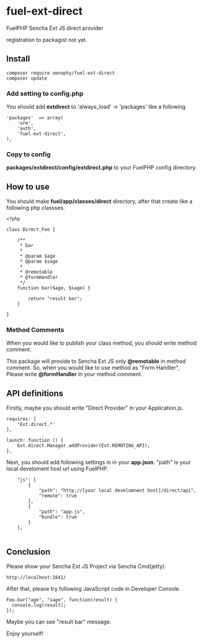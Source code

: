 # fuel-ext-direct

FuelPHP Sencha Ext JS direct provider

registration to packagist not yet.

## Install

```
composer require xenophy/fuel-ext-direct
composer update
```

### Add setting to config.php

You should add **extdirect** to 'always_load' -> 'packages' like a following 

```
'packages'  => array(
    'orm',
    'auth',
    'fuel-ext-direct',
),
```

### Copy to config

**packages/extdirect/config/extdirect.php** to your FuelPHP config directory.


## How to use

You should make **fuel/app/classes/direct** directory, after that create like a following php classses.

```
<?php

class Direct_Foo {

    /**
     * bar
     *
     * @param $age
     * @param $sage
     *
     * @remotable
     * @formHandler
     */
    function bar($age, $sage) {

        return "result bar";
    }

}
```

### Method Comments

When you would like to publish your class method, you should write method comment.

This package will provide to Sencha Ext JS only **@remotable** in method comment.
So, when you would like to use method as "Form Handler", Please write **@formHandler** in your method comment.


## API definitions

Firstly, maybe you should write "Direct Provider" in your Application.js.

```
requires: [
    'Ext.direct.*'
],

launch: function () {
    Ext.direct.Manager.addProvider(Ext.REMOTING_API);
},
```

Next, you should add following settings in in your **app.json**.
"path" is your local develoment host url using FuelPHP.

```
    "js": [
        {
            "path": "http://[your local develomnent host]/direct/api",
            "remote": true
        },
        {
            "path": "app.js",
            "bundle": true
        }
    ],
    
```

## Conclusion

Please show your Sencha Ext JS Project via Sencha Cmd(jetty).

```
http://localhost:1841/
```

After that, please try following JavaScript code in Developer Console.

```
Foo.bar("age", "sage", function(result) {
  console.log(result);
});
```

Maybe you can see "result bar" message.

Enjoy yourself!
